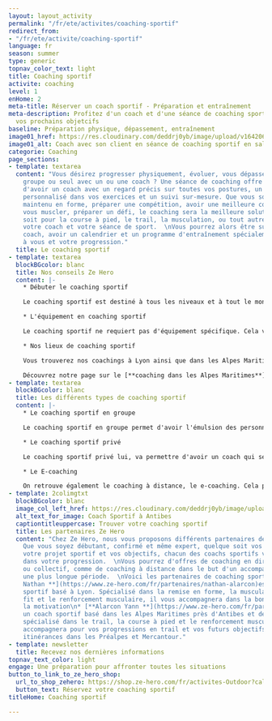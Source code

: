 ```yaml
---
layout: layout_activity
permalink: "/fr/ete/activites/coaching-sportif"
redirect_from:
- "/fr/ete/activite/coaching-sportif"
language: fr
season: summer
type: generic
topnav_color_text: light
title: Coaching sportif
activite: coaching
level: 1
enHome: 2
meta-title: Réserver un coach sportif - Préparation et entraînement
meta-description: Profitez d'un coach et d'une séance de coaching sportif afin d'atteindre
  vos prochains objetcifs
baseline: Préparation physique, dépassement, entraînement
image01_href: https://res.cloudinary.com/deddrj0yb/image/upload/v1642062749/website/Coaching/3_toubdl.jpg
image01_alt: Coach avec son client en séance de coaching sportif en salle de sport
categorie: Coaching
page_sections:
- template: textarea
  content: "Vous désirez progresser physiquement, évoluer, vous dépasser, dans un
    groupe ou seul avec un ou une coach ? Une séance de coaching offre la possibilité
    d'avoir un coach avec un regard précis sur toutes vos postures, un accompagnement
    personnalisé dans vos exercices et un suivi sur-mesure. Que vous souhaitiez être
    maintenu en forme, préparer une compétition, avoir une meilleure condition physique,
    vous muscler, préparer un défi, le coaching sera la meilleure solution. Que ce
    soit pour la course à pied, le trail, la musculation, ou tout autre sport, trouver
    votre coach et votre séance de sport.  \nVous pourrez alors être suivie par un
    coach, avoir un calendrier et un programme d'entraînement spécialement adapté
    à vous et votre progression."
  title: Le coaching sportif
- template: textarea
  blockBGcolor: blanc
  title: Nos conseils Ze Hero
  content: |-
    * Débuter le coaching sportif

    Le coaching sportif est destiné à tous les niveaux et à tout le monde. Que vous débutiez dans le sport, dans une activité ou que vous souhaitez progresser, prendre du niveau, atteindre des objectifs, le coaching sportif vous permettra d'être accompagner. Le coach sportif vous apportera tous ses conseils afin de vous faire progresser dans le domaine que vous souhaite. Il pourra également mettre en place des suivie d'entraînement à distance.

    * L'équipement en coaching sportif

    Le coaching sportif ne requiert pas d'équipement spécifique. Cela va déjà dépendre de la discipline aussi dont vous souhaitez être entrainé et coaché. Pour cela il faudra alors voir directement avec le coach en question. Mais que ce soit pour courir, faire de la musculation ou autre, le coach à tous le matériel nécessaire. Il vous suffira de vous vêtir de vêtements et de chaussures adaptés au sport.

    * Nos lieux de coaching sportif

    Vous trouverez nos coachings à Lyon ainsi que dans les Alpes Maritimes. Ils pourront alors proposer des séances en groupe ou privé dans ses zones. Mais avec le suivi et le coaching à distance, la zone s'élargit à la France entière. Vous pourrez être alors suivi par un coach à distance quel que soit votre lieu d'habitation.

    Découvrez notre page sur le [**coaching dans les Alpes Maritimes**](https://www.ze-hero.com/fr/ete/activites/coaching-sportif-antibes-alpes-maritimes)
- template: textarea
  blockBGcolor: blanc
  title: Les différents types de coaching sportif
  content: |-
    * Le coaching sportif en groupe

    Le coaching sportif en groupe permet d'avoir l'émulsion des personnes qui vont s'entraîner avec vous. Motivation et entraide seront présent lors de chaque séance. Ce type de coaching permet de partager ces séances avec un groupe et de pouvoir échanger, se dépasser également. C'est alors plus ludique, on peut créer des duels, on sort de sa zone de confort, tout le monde s'encourage. Par rapport au coaching privé, c'est un cours plus économique.

    * Le coaching sportif privé

    Le coaching sportif privé lui, va permettre d'avoir un coach qui sera totalement dédié à vous. Pendant tout le temps de la séance, vous allez donc être suivi, corrigé. Voici les différents avantages :

    * Le E-coaching

    On retrouve également le coaching à distance, le e-coaching. Cela permet d'être suivi par un coach à distance qui, par le biais d'application de coaching ou d'Excel, mettra en place vos séances quotidiennes personnalisés. Le coach fera des retours sur chacune de vos séances.
- template: 2colimgtxt
  blockBGcolor: blanc
  image_col_left_href: https://res.cloudinary.com/deddrj0yb/image/upload/v1643293325/website/Coaching/G0180403_1638033833951-min_eyxwxy.jpg
  alt_text_for_image: Coach Sportif à Antibes
  captiontitleuppercase: Trouver votre coaching sportif
  title: Les partenaires Ze Hero
  content: "Chez Ze Hero, nous vous proposons différents partenaires de coaching sportif.
    Que vous soyez débutant, confirmé et même expert, quelque soit vos motivations,
    votre projet sportif et vos objectifs, chacun des coachs sportifs vous accompagnera
    dans votre progression.  \nVous pourrez d'offres de coaching en direct, privé
    ou collectif, comme de coaching à distance dans le but d'un accompagnement sur
    une plus longue période.  \nVoici les partenaires de coaching sportif :\n\n* [**Alarcon
    Nathan **](https://www.ze-hero.com/fr/partenaires/nathan-alarcon)est un coach
    sportif basé à Lyon. Spécialisé dans la remise en forme, la musculation, le cross
    fit et le renforcement musculaire, il vous accompagnera dans la bonne humeur et
    la motivation\n* [**Alarcon Yann **](https://www.ze-hero.com/fr/partenaires/yann-alarcon)est
    un coach sportif basé dans les Alpes Maritimes près d'Antibes et de Nice. Il est
    spécialisé dans le trail, la course à pied et le renforcement musculaire. Il vous
    accompagnera pour vos progressions en trail et vos futurs objectifs ainsi des
    itinérances dans les Préalpes et Mercantour."
- template: newsletter
  title: Recevez nos dernières informations
topnav_text_color: light
engage: Une préparation pour affronter toutes les situations
button_to_link_to_ze_hero_shop:
  url_to_shop_zehero: https://shop.ze-hero.com/fr/activites-Outdoor?calessonstype=all&catypegenderlistsummer=all&calessonsactivitytype=Coaching&start-date=
  button_text: Réservez votre coaching sportif
titleHome: Coaching sportif

---
```

